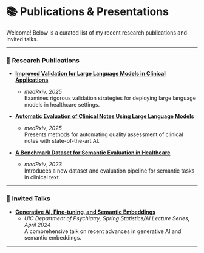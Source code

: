 # 📚 Publications & Presentations

Welcome! Below is a curated list of my recent research publications and invited talks.

---

### 📝 **Research Publications**

- **[Improved Validation for Large Language Models in Clinical Applications](https://www.medrxiv.org/content/10.1101/2025.03.05.25323466v1)**
  - *medRxiv, 2025*  
  Examines rigorous validation strategies for deploying large language models in healthcare settings.

- **[Automatic Evaluation of Clinical Notes Using Large Language Models](https://www.medrxiv.org/content/10.1101/2025.02.24.25322692v2)**
  - *medRxiv, 2025*  
  Presents methods for automating quality assessment of clinical notes with state-of-the-art AI.

- **[A Benchmark Dataset for Semantic Evaluation in Healthcare](https://www.medrxiv.org/content/10.1101/2023.09.25.23296062v1)**
  - *medRxiv, 2023*  
  Introduces a new dataset and evaluation pipeline for semantic tasks in clinical text.

---

### 🎤 **Invited Talks**

- **[Generative AI, Fine-tuning, and Semantic Embeddings](https://www.psych.uic.edu/event/psychdept-6617-spring-statisticsai-lecture-series-generative-ai-fine-tuning-and-semantic-embeddings-20240412)**
  - *UIC Department of Psychiatry, Spring Statistics/AI Lecture Series, April 2024*  
  A comprehensive talk on recent advances in generative AI and semantic embeddings.

---



